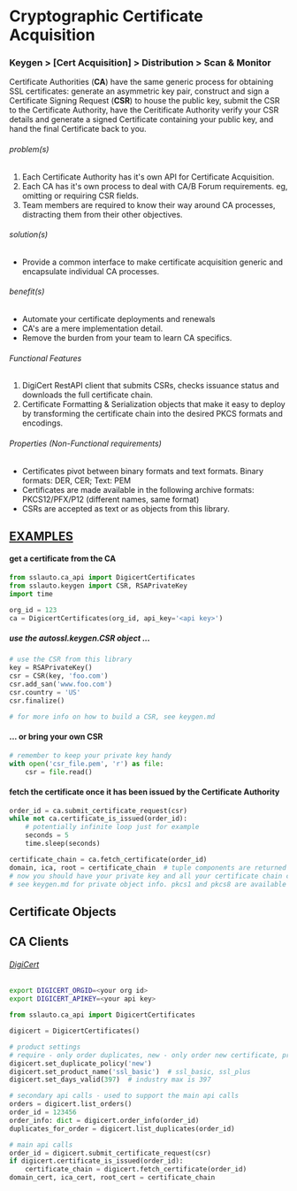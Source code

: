 # Cryptographic Certificate Acquisition

### Keygen > [Cert Acquisition] > Distribution > Scan & Monitor

Certificate Authorities (<b>CA</b>) have the same generic process for obtaining SSL certificates: generate an asymmetric key pair, 
construct and sign a Certificate Signing Request (<b>CSR</b>) to house the public key, submit the CSR to the Certificate Authority, 
have the Ceritificate Authority verify your CSR details and generate a signed Certificate containing your public key,
and hand the final Certificate back to you.

###### problem(s)

1. Each Certificate Authority has it's own API for Certificate Acquisition. 
2. Each CA has it's own process to deal with CA/B Forum requirements. eg, omitting or requiring CSR fields.
3. Team members are required to know their way around CA processes, distracting them from their other objectives.

###### solution(s)

* Provide a common interface to make certificate acquisition generic and encapsulate individual CA processes.

###### benefit(s)

* Automate your certificate deployments and renewals
* CA's are a mere implementation detail.
* Remove the burden from your team to learn CA specifics.

###### Functional Features

1. DigiCert RestAPI client that submits CSRs, checks issuance status and downloads the full certificate chain.
2. Certificate Formatting & Serialization objects that make it easy to deploy by transforming the certificate chain into the desired PKCS formats and encodings.


###### Properties (Non-Functional requirements)

* Certificates pivot between binary formats and text formats. Binary formats: DER, CER; Text: PEM
* Certificates are made available in the following archive formats: PKCS12/PFX/P12 (different names, same format)
* CSRs are accepted as text or as objects from this library.

##  <u>EXAMPLES</u>

#### get a certificate from the CA

```python
from sslauto.ca_api import DigicertCertificates
from sslauto.keygen import CSR, RSAPrivateKey
import time

org_id = 123
ca = DigicertCertificates(org_id, api_key='<api key>')
```
##### use the autossl.keygen.CSR object ...
```python
# use the CSR from this library
key = RSAPrivateKey()
csr = CSR(key, 'foo.com')
csr.add_san('www.foo.com')
csr.country = 'US'
csr.finalize()

# for more info on how to build a CSR, see keygen.md
```

#### ... or bring your own CSR
```python
# remember to keep your private key handy
with open('csr_file.pem', 'r') as file: 
    csr = file.read()
```

#### fetch the certificate once it has been issued by the Certificate Authority
```python
order_id = ca.submit_certificate_request(csr)
while not ca.certificate_is_issued(order_id):
    # potentially infinite loop just for example
    seconds = 5
    time.sleep(seconds)

certificate_chain = ca.fetch_certificate(order_id)
domain, ica, root = certificate_chain  # tuple components are returned as bytes
# now you should have your private key and all your certificate chain components that you'll need to deploy
# see keygen.md for private object info. pkcs1 and pkcs8 are available as properties
```

## Certificate Objects

## CA Clients

###### <u>DigiCert</u>
```bash
export DIGICERT_ORGID=<your org id>
export DIGICERT_APIKEY=<your api key>
```

```python
from sslauto.ca_api import DigicertCertificates

digicert = DigicertCertificates()

# product settings
# require - only order duplicates, new - only order new certificate, prefer - order duplicate, if not found order new
digicert.set_duplicate_policy('new')
digicert.set_product_name('ssl_basic')  # ssl_basic, ssl_plus
digicert.set_days_valid(397)  # industry max is 397

# secondary api calls - used to support the main api calls
orders = digicert.list_orders()
order_id = 123456
order_info: dict = digicert.order_info(order_id)
duplicates_for_order = digicert.list_duplicates(order_id)

# main api calls
order_id = digicert.submit_certificate_request(csr)
if digicert.certificate_is_issued(order_id):
    certificate_chain = digicert.fetch_certificate(order_id)
domain_cert, ica_cert, root_cert = certificate_chain
```
